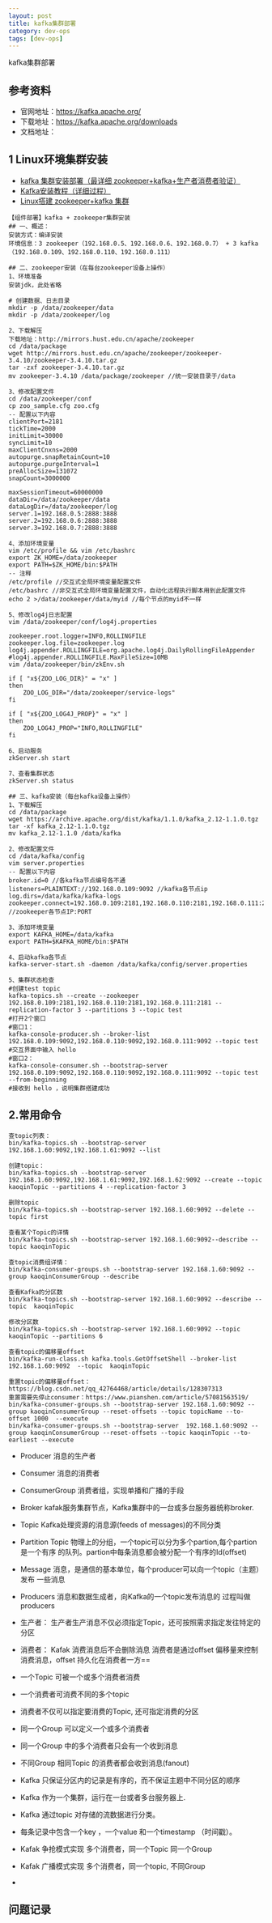 ```yaml
---
layout: post
title: kafka集群部署
category: dev-ops
tags: [dev-ops]
---
```


kafka集群部署

## 参考资料
- 官网地址：https://kafka.apache.org/
- 下载地址：https://kafka.apache.org/downloads
- 文档地址：

## 1 Linux环境集群安装
- [kafka 集群安装部署（最详细 zookeeper+kafka+生产者消费者验证）](https://blog.csdn.net/BoomLee/article/details/105617323)
- [Kafka安装教程（详细过程）](https://blog.csdn.net/Poppy_Evan/article/details/79415460)
- [Linux搭建 zookeeper+kafka 集群](https://blog.csdn.net/yuanlong122716/article/details/104830491)

```
【组件部署】kafka + zookeeper集群安装
## 一、概述：
安装方式：编译安装 
环境信息：3 zookeeper（192.168.0.5、192.168.0.6、192.168.0.7） + 3 kafka（192.168.0.109、192.168.0.110、192.168.0.111）

## 二、zookeeper安装（在每台zookeeper设备上操作）
1、环境准备
安装jdk，此处省略

# 创建数据、日志目录
mkdir -p /data/zookeeper/data
mkdir -p /data/zookeeper/log

2、下载解压
下载地址：http://mirrors.hust.edu.cn/apache/zookeeper
cd /data/package
wget http://mirrors.hust.edu.cn/apache/zookeeper/zookeeper-3.4.10/zookeeper-3.4.10.tar.gz
tar -zxf zookeeper-3.4.10.tar.gz
mv zookeeper-3.4.10 /data/package/zookeeper //统一安装目录于/data

3、修改配置文件
cd /data/zookeeper/conf
cp zoo_sample.cfg zoo.cfg
-- 配置以下内容
clientPort=2181
tickTime=2000
initLimit=30000
syncLimit=10
maxClientCnxns=2000
autopurge.snapRetainCount=10
autopurge.purgeInterval=1
preAllocSize=131072
snapCount=3000000
 
maxSessionTimeout=60000000
dataDir=/data/zookeeper/data
dataLogDir=/data/zookeeper/log
server.1=192.168.0.5:2888:3888
server.2=192.168.0.6:2888:3888
server.3=192.168.0.7:2888:3888

4、添加环境变量
vim /etc/profile && vim /etc/bashrc
export ZK_HOME=/data/zookeeper
export PATH=$ZK_HOME/bin:$PATH
-- 注释
/etc/profile //交互式全局环境变量配置文件
/etc/bashrc //非交互式全局环境变量配置文件，自动化远程执行脚本用到此配置文件
echo 2 >/data/zookeeper/data/myid //每个节点的myid不一样

5、修改log4j日志配置
vim /data/zookeeper/conf/log4j.properties

zookeeper.root.logger=INFO,ROLLINGFILE
zookeeper.log.file=zookeeper.log
log4j.appender.ROLLINGFILE=org.apache.log4j.DailyRollingFileAppender
#log4j.appender.ROLLINGFILE.MaxFileSize=10MB
vim /data/zookeeper/bin/zkEnv.sh

if [ "x${ZOO_LOG_DIR}" = "x" ]
then
    ZOO_LOG_DIR="/data/zookeeper/service-logs"
fi
 
if [ "x${ZOO_LOG4J_PROP}" = "x" ]
then
    ZOO_LOG4J_PROP="INFO,ROLLINGFILE"
fi

6、启动服务
zkServer.sh start

7、查看集群状态
zkServer.sh status

## 三、kafka安装（每台kafka设备上操作）
1、下载解压
cd /data/package
wget https://archive.apache.org/dist/kafka/1.1.0/kafka_2.12-1.1.0.tgz
tar -xf kafka_2.12-1.1.0.tgz
mv kafka_2.12-1.1.0 /data/kafka

2、修改配置文件
cd /data/kafka/config
vim server.properties
-- 配置以下内容
broker.id=0 //各kafka节点编号各不通
listeners=PLAINTEXT://192.168.0.109:9092 //kafka各节点ip
log.dirs=/data/kafka/kafka-logs
zookeeper.connect=192.168.0.109:2181,192.168.0.110:2181,192.168.0.111:2181 //zookeeper各节点IP:PORT

3、添加环境变量
export KAFKA_HOME=/data/kafka
export PATH=$KAFKA_HOME/bin:$PATH

4、启动kafka各节点
kafka-server-start.sh -daemon /data/kafka/config/server.properties

5、集群状态检查
#创建test topic
kafka-topics.sh --create --zookeeper 192.168.0.109:2181,192.168.0.110:2181,192.168.0.111:2181 --replication-factor 3 --partitions 3 --topic test
#打开2个窗口
#窗口1：
kafka-console-producer.sh --broker-list 192.168.0.109:9092,192.168.0.110:9092,192.168.0.111:9092 --topic test
#交互界面中输入 hello
#窗口2：
kafka-console-consumer.sh --bootstrap-server 192.168.0.109:9092,192.168.0.110:9092,192.168.0.111:9092 --topic test --from-beginning
#接收到 hello ，说明集群搭建成功
```

## 2.常用命令
```  
查topic列表：
bin/kafka-topics.sh --bootstrap-server 192.168.1.60:9092,192.168.1.61:9092 --list

创建topic：
bin/kafka-topics.sh --bootstrap-server 192.168.1.60:9092,192.168.1.61:9092,192.168.1.62:9092 --create --topic kaoqinTopic --partitions 4 --replication-factor 3

删除topic
bin/kafka-topics.sh --bootstrap-server 192.168.1.60:9092 --delete --topic first

查看某个Topic的详情
bin/kafka-topics.sh --bootstrap-server 192.168.1.60:9092--describe --topic kaoqinTopic

查topic消费组详情：
bin/kafka-consumer-groups.sh --bootstrap-server 192.168.1.60:9092 --group kaoqinConsumerGroup --describe 

查看Kafka的分区数
bin/kafka-topics.sh --bootstrap-server 192.168.1.60:9092 --describe --topic  kaoqinTopic

修改分区数
bin/kafka-topics.sh --bootstrap-server 192.168.1.60:9092 --topic kaoqinTopic --partitions 6

查看topic的偏移量offset
bin/kafka-run-class.sh kafka.tools.GetOffsetShell --broker-list  192.168.1.60:9092  --topic  kaoqinTopic

重置topic的偏移量offset：https://blog.csdn.net/qq_42764468/article/details/128307313
重置需要先停止consumer：https://www.pianshen.com/article/57081563519/
bin/kafka-consumer-groups.sh --bootstrap-server 192.168.1.60:9092 --group kaoqinConsumerGroup --reset-offsets --topic topicName --to-offset 1000  --execute
bin/kafka-consumer-groups.sh --bootstrap-server  192.168.1.60:9092 --group kaoqinConsumerGroup --reset-offsets --topic kaoqinTopic --to-earliest --execute

```
- Producer 消息的生产者
- Consumer 消息的消费者
- ConsumerGroup 消费者组，实现单播和广播的手段
- Broker kafak服务集群节点，Kafka集群中的一台或多台服务器统称broker.
- Topic Kafka处理资源的消息源(feeds of messages)的不同分类
- Partition Topic 物理上的分组，一个topic可以分为多个partion,每个partion是一个有序 的队列。partion中每条消息都会被分配一个有序的Id(offset)
- Message 消息，是通信的基本单位，每个producer可以向一个topic（主题）发布 一些消息
- Producers 消息和数据生成者，向Kafka的一个topic发布消息的 过程叫做producers 


- 生产者： 生产者生产消息不仅必须指定Topic，还可按照需求指定发往特定的分区
- 消费者： Kafak 消费消息后不会删除消息  消费者是通过offset 偏移量来控制消费消息，offset 持久化在消费者一方==
- 一个Topic 可被一个或多个消费者消费
- 一个消费者可消费不同的多个topic
- 消费者不仅可以指定要消费的Topic, 还可指定消费的分区
- 同一个Group 可以定义一个或多个消费者
- 同一个Group 中的多个消费者只会有一个收到消息
- 不同Group 相同Topic 的消费者都会收到消息(fanout)
- Kafka 只保证分区内的记录是有序的，而不保证主题中不同分区的顺序
- Kafka 作为一个集群，运行在一台或者多台服务器上.
- Kafka 通过topic 对存储的流数据进行分类。
- 每条记录中包含一个key ，一个value 和一个timestamp （时间戳）。
- Kafak 争抢模式实现 多个消费者，同一个Topic 同一个Group
- Kafak 广播模式实现 多个消费者，同一个topic, 不同Group
- 

## 问题记录